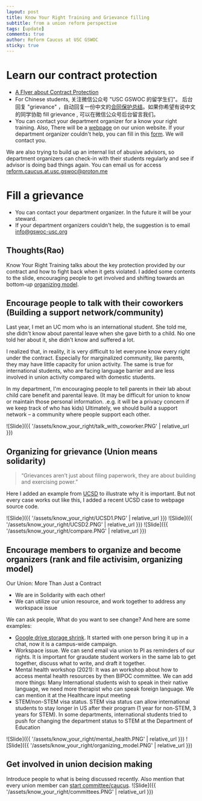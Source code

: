 ```yaml
---
layout: post
title: Know Your Right Training and Grievance filling
subtitle: from a union reform perspective
tags: [update]
comments: true
author: Reform Caucus at USC GSWOC
sticky: true
---
```


# Learn our contract protection
* [A Flyer about Contract Protection](https://docs.google.com/document/d/1FTeJu-qrXccpN8LMhtQP9jDfcXP5aji6q3tVxruWpvQ/edit)
* For Chinese students, 关注微信公众号 "USC GSWOC 的留学生们"。 后台回复 "grievance" ，自动回复一份中文的[合同保护总结](https://mp.weixin.qq.com/s/DJE1ziLUNeckGTvXSPMZeQ)。如果你希望有说中文的同学协助 fill grievance , 可以在微信公众号后台留言我们。
* You can contact your department organizer for a know your right training. Also, There will be a [webpage](https://www.gswoc-usc.org/contract-enforcement/) on our union website. If your department organizer couldn't help, you can fill in this [form](https://forms.gle/EwGHDbxaq6ax5GQs8). We will contact you.

We are also trying to build up an internal list of abusive advisors, so department organizers can check-in with their students regularly and see if advisor is doing bad things again. You can email us for access <reform.caucus.at.usc.gswoc@proton.me>

# Fill a grievance
* You can contact your department organizer. In the future it will be your steward.
* If your department organizers couldn't help, the suggestion is to email info@gswoc-usc.org

## Thoughts(Rao)
Know Your Right Training talks about the key protection provided by our contract and how to fight back when it gets violated. I added some contents to the slide, encouraging people to get involved and shifting towards an bottom-up [organizing model](https://rc-usc.github.io/high_ed_reform/).

## Encourage people to talk with their coworkers (Building a support network/community)
Last year, I met an UC mom who is an international student. She told me, she didn't know about parental leave when she gave birth to a child. No one told her about it, she didn't know and suffered a lot. 

I realized that, in reality, it is very difficult to let everyone know every right under the contract. Especially for marginalized community, like parents, they may have little capacity for union activity. The same is true for international students, who are facing language barrier and are less involved in union activity compared with domestic students. 

In my department, I'm encouraging people to tell parents in their lab about child care benefit and parental leave. (It may be difficult for union to know or maintain those personal information. .e.g. it will be a privacy concern if we keep track of who has kids) Ultimately, we should build a support network – a community where people support each other.

![Slide]({{ '/assets/know_your_right/talk_with_coworker.PNG' | relative_url }})

## Organizing for grievance (Union means solidarity)
>“Grievances aren’t just about filing paperwork, they are about building and exercising power.”

Here I added an example from [UCSD](https://www.nbcnews.com/news/asian-america/protests-uc-san-diego-agrees-not-fire-chinese-postdoc-raised-concerns-rcna43737) to illustrate why it is important. But not every case works out like this, I added a recent UCSD case to webpage source code.

<!-- UCSD fired 5 Post-doc this year. The results for this time are not that well.
First rally was on 2023 Dec:
https://ucsdguardian.org/2023/12/17/uaw-5810-supporters-rally-against-layoff-of-five-international-postdoctoral-workers/
https://www.kpbs.org/news/education/2024/01/05/international-ucsd-post-doctoral-scholars-deportation

Some Chinese international student may have heard about it, as it was translated by other people and shared on WeChat.
Second rally for one of them was on 2024 Jan 17th:
https://www.10news.com/news/local-news/protesters-rally-in-support-of-terminated-ucsd-cancer-researcher

Some background about their 2023 contract:
The duration of initial appointments must be at least two years. union website
As in the news coverage, some of them have only worked for one year. -->



![Slide]({{ '/assets/know_your_right/UCSD1.PNG' | relative_url }})
![Slide]({{ '/assets/know_your_right/UCSD2.PNG' | relative_url }})
![Slide]({{ '/assets/know_your_right/compare.PNG' | relative_url }})

## Encourage members to organize and become organizers (rank and file activisim, organizing model)

Our Union: More Than Just a Contract
* We are in Solidarity with each other!
* We can utilize our union resource, and work together to address any workspace issue

We can ask people, What do you want to see change?
And here are some examples:
* [Google drive storage shrink](https://docs.google.com/forms/d/e/1FAIpQLSfB-NLAnKL1-OZtfusY1tNlVqqrJJy_GIydW7gk2GHpYsFzPw/viewform). It started with one person bring it up in a chat, now it is a campus-wide campaign.
* Workspace issue. We can send email via union to PI as reminders of our rights. It is important for graudate student workers in the same lab to get together, discuss what to write, and draft it together.
* Mental health workshop (2021): It was an workshop about how to access mental health resources by then BIPOC committee. We can add more things: Many International students wish to speak in their native language, we need more therapist who can speak foreign language. We can mention it at the Healthcare input meeting
* STEM/non-STEM visa status. STEM visa status can allow international students to stay longer in US after their program (1 year for non-STEM, 3 years for STEM). In some departments, international students tried to push for changing the department status to STEM at the Department of Education


![Slide]({{ '/assets/know_your_right/mental_health.PNG' | relative_url }})
![Slide]({{ '/assets/know_your_right/organizing_model.PNG' | relative_url }})

## Get involved in union decision making
Introduce people to what is being discussed recently. Also mention that every union member can [start committee/caucus](https://www.instagram.com/p/CmXQlpNSiHd/?img_index=3
).
![Slide]({{ '/assets/know_your_right/committees.PNG' | relative_url }})
